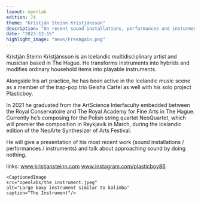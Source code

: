 ```yaml
---
layout: openlab
edition: 74
theme: "Kristján Steinn Kristjánsson"
description: "On recent sound installations, performances and insturments"
date: "2023-12-15"
highlight_image: "news/FreeAgain.png"
---
```


<script>
    import CaptionedImage from "../../components/Images/CaptionedImage.svelte"
</script>

Kristján Steinn Kristjánsson is an Icelandic multidisciplinary artist and musician based in The Hague. He transforms instruments into hybrids and modifies ordinary household items into playable instruments. 

<CaptionedImage
    src="openlabs/artist photo 2.jpeg"
    alt="Black and white photo of a man" 
    caption="Kristján Steinn Kristjánsson"/>

Alongside his art practice, he has been active in the Icelandic music scene as a member of the trap-pop trio Geisha Cartel as well with his solo project Plasticboy. 

<CaptionedImage
    src="openlabs/_DSC4022_.jpeg"
    alt="Gallery room" 
    caption="Sound installation"/>


In 2021 he graduated from the ArtScience Interfaculty embedded between the Royal Conservatoire and The Royal Academy for Fine Arts in The Hague. Currently he’s composing for the Polish string quartet NeoQuartet, which will premier the composition in Reykjavík in March, during the Icelandic edition of the NeoArte Synthesizer of Arts Festival. 

He will give a presentation of his most recent work (sound installations / performances / instruments) and talk about approaching sound by doing nothing.

links: 
www.kristjansteinn.com
www.instagram.com/plasticboy86

<CaptionedImage
    src="openlabs/IMG_1208.jpeg"
    alt="Small items on gray floor" 
    caption="Installation"/>
    
    <CaptionedImage
    src="openlabs/the instrument.jpeg"
    alt="Large boxy instrument similar to kalimba" 
    caption="The Instrument"/>
